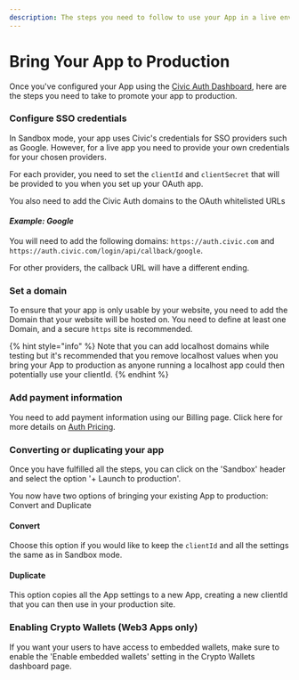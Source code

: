 ```yaml
---
description: The steps you need to follow to use your App in a live environment
---
```


# Bring Your App to Production

Once you've configured your App using the [Civic Auth Dashboard](https://auth.civic.com/dashboard), here are the steps you need to take to promote your app to production.

### Configure SSO credentials

In Sandbox mode, your app uses Civic's credentials for SSO providers such as Google. However, for a live app you need to provide your own credentials for your chosen providers.&#x20;

For each provider, you need to set the `clientId` and `clientSecret` that will be provided to you when you set up your OAuth app.&#x20;

You also need to add the Civic Auth domains to the OAuth whitelisted URLs

#### _Example: Google_&#x20;

You will need to add the following domains: `https://auth.civic.com` and `https://auth.civic.com/login/api/callback/google`.&#x20;

For other providers, the callback URL will have a different ending.

### Set a domain

To ensure that your app is only usable by your website, you need to add the Domain that your website will be hosted on. You need to define at least one Domain, and a secure `https` site is recommended.

{% hint style="info" %}
Note that you can add localhost domains while testing but it's recommended that you remove localhost values when you bring your App to production as anyone running a localhost app could then potentially use your clientId.&#x20;
{% endhint %}

### Add payment information

You need to add payment information using our Billing page. Click here for more details on [Auth Pricing](https://www.civic.com/pricing/auth-pricing).

### Converting or duplicating your app

Once you have fulfilled all the steps, you can click on the 'Sandbox' header and select the option '+ Launch to production'.&#x20;

You now have two options of bringing your existing App to production: Convert and Duplicate

#### Convert

Choose this option if you would like to keep the `clientId` and all the settings the same as in Sandbox mode.

#### Duplicate

This option copies all the App settings to a new App, creating a new clientId that you can then use in your production site.

### Enabling Crypto Wallets (Web3 Apps only)

If you want your users to have access to embedded wallets, make sure to enable the 'Enable embedded wallets' setting in the Crypto Wallets dashboard page.
